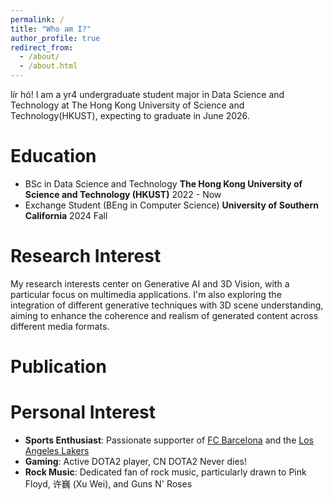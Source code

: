 ```yaml
---
permalink: /
title: "Who am I?"
author_profile: true
redirect_from: 
  - /about/
  - /about.html
---
```


lír hó! I am a yr4 undergraduate student major in Data Science and Technology at The Hong Kong University of Science and Technology(HKUST), expecting to graduate in June 2026. 

Education
======
* BSc in Data Science and Technology
  **The Hong Kong University of Science and Technology (HKUST)** 2022 - Now
* Exchange Student (BEng in Computer Science)
  **University of Southern California** 2024 Fall

Research Interest
======
My research interests center on Generative AI and 3D Vision, with a particular focus on multimedia applications.  I'm also exploring the integration of different generative techniques with 3D scene understanding, aiming to enhance the coherence and realism of generated content across different media formats.

Publication
======


Personal Interest
======
* **Sports Enthusiast**: Passionate supporter of [FC Barcelona](https://www.fcbarcelona.com/en/) and the [Los Angeles Lakers](https://www.nba.com/lakers/los-lakers-homepage)
* **Gaming**: Active DOTA2 player, CN DOTA2 Never dies!
* **Rock Music**: Dedicated fan of rock music, particularly drawn to Pink Floyd, 许巍 (Xu Wei), and Guns N' Roses